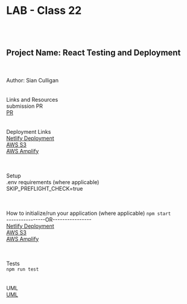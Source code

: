 # LAB - Class 22 <br>
<br><br>
## Project Name: React Testing and Deployment<br>
<br><br>
Author: Sian Culligan<br>
<br><br>
Links and Resources<br>
submission PR<br>
[PR](https://github.com/SianCulligan/401_lab22/pull/3)<br>
<br><br>
Deployment Links <br>
[Netlify Deployment](https://wonderful-khorana-4c27cf.netlify.app/)<br>
[AWS S3](http://counter-s3-demo.s3-website-us-west-2.amazonaws.com)<br>
[AWS Amplify](https://dev6289.d33blm48ja7umv.amplifyapp.com)<br>
<br><br>

Setup<br>
.env requirements (where applicable)<br>
SKIP_PREFLIGHT_CHECK=true<br>

<br><br>
How to initialize/run your application (where applicable)
```npm start```<br>
----------------OR----------------<br>
[Netlify Deployment](https://wonderful-khorana-4c27cf.netlify.app/)<br>
[AWS S3](http://counter-s3-demo.s3-website-us-west-2.amazonaws.com)<br>
[AWS Amplify](https://dev6289.d33blm48ja7umv.amplifyapp.com)<br>

<br><br>
Tests<br>
```npm run test```<br>
<br><br>
UML<br>
[UML](./assets/Lab22UML.png)
